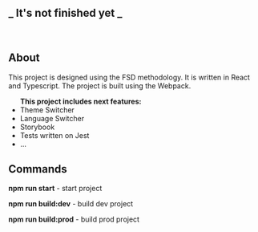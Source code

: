 ## _ It's not finished yet _

<br/>

## About

This project is designed using the FSD methodology. It is written in React and Typescript. The project is built using the Webpack.

<ul>
    <b>This project includes next features: </b>
    <li> Theme Switcher</li>
    <li> Language Switcher</li>
    <li> Storybook </li>
    <li> Tests written on Jest </li>
    <li> ...</li>
</ul>

## Commands

<b>npm run start</b> - start project

<b>npm run build:dev</b> - build dev project

<b>npm run build:prod</b> - build prod project

